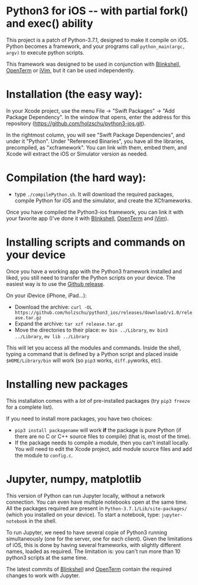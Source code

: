 # Python3 for iOS -- with partial fork() and exec() ability

This project is a patch of Python-3.7.1, designed to make it compile on iOS. Python becomes a framework, and your programs call `python_main(argc, argv)` to execute python scripts. 

This framework was designed to be used in conjunction with [Blinkshell](https://github.com/holzschu/blink), [OpenTerm](https://github.com/holzschu/terminal) or [iVim](https://github.com/holzschu/iVim), but it can be used independently. 

# Installation (the easy way):

In your Xcode project, use the menu File -> "Swift Packages" -> "Add Package Dependency". In the window that opens, enter the address for this repository (https://github.com/holzschu/python3-ios.git). 

In the rightmost column, you will see "Swift Package Dependencies", and under it "Python". Under "Referenced Binaries", you have all the libraries, precompiled, as "xcframework". You can link with them, embed them, and Xcode will extract the iOS or Simulator version as needed.

# Compilation (the hard way):

- type `./compilePython.sh`. It will download the required packages, compile Python for iOS and the simulator, and create the XCframeworks. 

Once you have compiled the Python3-ios framework, you can link it with your favorite app (I've done it with [Blinkshell](https://github.com/holzschu/blink), [OpenTerm](https://github.com/holzschu/terminal)  and [iVim](https://github.com/holzschu/iVim)). 

# Installing scripts and commands on your device

Once you have a working app with the Python3 framework installed and liked, you still need to transfer the Python scripts on your device.
The easiest way is to use the [Github release](https://github.com/holzschu/python3_ios/releases/download/v1.0/release.tar.gz).

On your iDevice (iPhone, iPad...):
- Download the archive: `curl -OL https://github.com/holzschu/python3_ios/releases/download/v1.0/release.tar.gz`
- Expand the archive: `tar xzf release.tar.gz`
- Move the directories to their place: `mv bin ../Library`, `mv bin3 ../Library`, `mv lib ../Library`

This will let you access all the modules and commands. Inside the shell, typing a command that is defined by a Python script and placed inside `$HOME/Library/bin` will work (so `pip3` works, `diff.py`works, etc). 

# Installing new packages

This installation comes with a *lot* of pre-installed packages (try `pip3 freeze` for a complete list). 

If you need to install more packages, you have two choices:
- `pip3 install packagename` will work **if** the package is pure Python (if there are no C or C++ source files to compile) (that is, most of the time). 
- If the package needs to compile a module, then you can't install locally. You will need to edit the Xcode project, add module source files and add the module to `config.c`. 

# Jupyter, numpy, matplotlib

This version of Python can run Jupyter locally, without a network connection. You can even have multiple notebooks open at the same time. All the packages required are present in `Python-3.7.1/Lib/site-packages/` (which you installed on your device). To start a notebook, type: `jupyter-notebook` in the shell. 

To run Jupyter, we need to have several copie of Python3 running simultaneously (one for the server, one for each client). Given the limitations of iOS, this is done by having several frameworks, with slightly different names, loaded as required. The limitation is: you can't run more than 10 python3 scripts at the same time. 

The latest commits of [Blinkshell](https://github.com/holzschu/blink) and [OpenTerm](https://github.com/holzschu/terminal) contain the required changes to work with Jupyter. 

